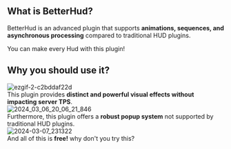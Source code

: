 ## What is BetterHud?

BetterHud is an advanced plugin that supports **animations, sequences, and asynchronous processing** compared to traditional HUD plugins.  

You can make every Hud with this plugin!

## Why you should use it?
![ezgif-2-c2bddaf22d](https://github.com/toxicity188/BetterHud/assets/114675706/612dcfa5-f727-4a5d-a4d3-a1b14f3b7c46)  
This plugin provides **distinct and powerful visual effects without impacting server TPS**.  
![2024_03_06_20_06_21_846](https://github.com/toxicity188/BetterHud/assets/114675706/3bef5f14-9d94-498d-95f2-c484e5cc6ef1)  
Furthermore, this plugin offers a **robust popup system** not supported by traditional HUD plugins.  
![2024-03-07_231322](https://github.com/toxicity188/BetterHud/assets/114675706/da7746d2-4420-45f6-abd1-8e290319855a)  
And all of this is **free!** why don't you try this?

